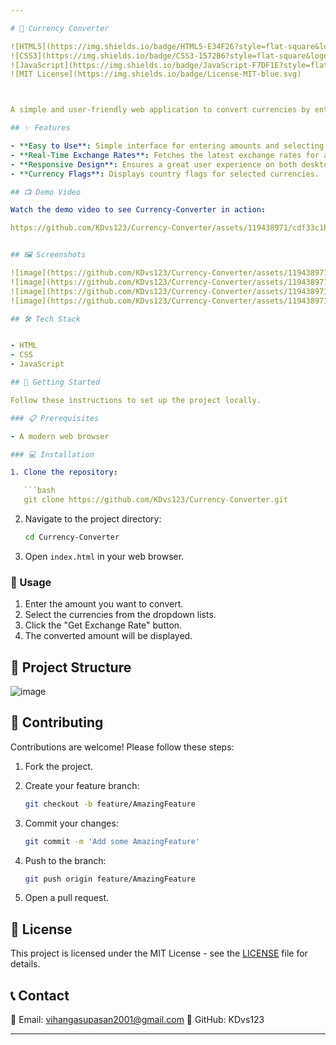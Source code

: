 ```yaml
---

# 💱 Currency Converter

![HTML5](https://img.shields.io/badge/HTML5-E34F26?style=flat-square&logo=html5&logoColor=white)
![CSS3](https://img.shields.io/badge/CSS3-1572B6?style=flat-square&logo=css3&logoColor=white)
![JavaScript](https://img.shields.io/badge/JavaScript-F7DF1E?style=flat-square&logo=javascript&logoColor=black)
![MIT License](https://img.shields.io/badge/License-MIT-blue.svg)



A simple and user-friendly web application to convert currencies by entering the amount and selecting the currencies. Currency Converter allows you to easily convert amounts from one currency to another. The intuitive interface ensures that even users with minimal technical knowledge can easily perform currency conversions. The application provides real-time exchange rates and supports multiple currencies.Built with HTML, CSS, and JavaScript.

## ✨ Features

- **Easy to Use**: Simple interface for entering amounts and selecting currencies.
- **Real-Time Exchange Rates**: Fetches the latest exchange rates for accurate conversions.
- **Responsive Design**: Ensures a great user experience on both desktop and mobile devices.
- **Currency Flags**: Displays country flags for selected currencies.

## 📺 Demo Video

Watch the demo video to see Currency-Converter in action:

https://github.com/KDvs123/Currency-Converter/assets/119438971/cdf33c1b-718f-48dd-825c-1cc27d419b5d


## 🖼️ Screenshots

![image](https://github.com/KDvs123/Currency-Converter/assets/119438971/b81850f5-9981-4c22-affb-f4337851bf54)
![image](https://github.com/KDvs123/Currency-Converter/assets/119438971/7d759e2a-65be-486f-b619-829519ad5781)
![image](https://github.com/KDvs123/Currency-Converter/assets/119438971/08582dad-ef17-4cc8-b797-df184d193c43)
![image](https://github.com/KDvs123/Currency-Converter/assets/119438971/77e2e4aa-9840-4cdd-9c4b-7309fb17ea8c)

## 🛠️ Tech Stack


- HTML
- CSS
- JavaScript

## 🚀 Getting Started

Follow these instructions to set up the project locally.

### 📋 Prerequisites

- A modern web browser

### 💻 Installation

1. Clone the repository:

   ```bash
   git clone https://github.com/KDvs123/Currency-Converter.git
   ```

2. Navigate to the project directory:

   ```bash
   cd Currency-Converter
   ```

3. Open `index.html` in your web browser.

### 📘 Usage

1. Enter the amount you want to convert.
2. Select the currencies from the dropdown lists.
3. Click the "Get Exchange Rate" button.
4. The converted amount will be displayed.

## 📁 Project Structure


![image](https://github.com/KDvs123/Currency-Converter/assets/119438971/27a11d90-41a0-4aa9-9ef6-e8db40a0dd2e)



## 🤝 Contributing

Contributions are welcome! Please follow these steps:

1. Fork the project.
2. Create your feature branch:

   ```bash
   git checkout -b feature/AmazingFeature
   ```

3. Commit your changes:

   ```bash
   git commit -m 'Add some AmazingFeature'
   ```

4. Push to the branch:

   ```bash
   git push origin feature/AmazingFeature
   ```

5. Open a pull request.

## 📜 License

This project is licensed under the MIT License - see the [LICENSE](LICENSE) file for details.

## 📞 Contact

📧 Email: vihangasupasan2001@gmail.com
🐙 GitHub: KDvs123

---
```

